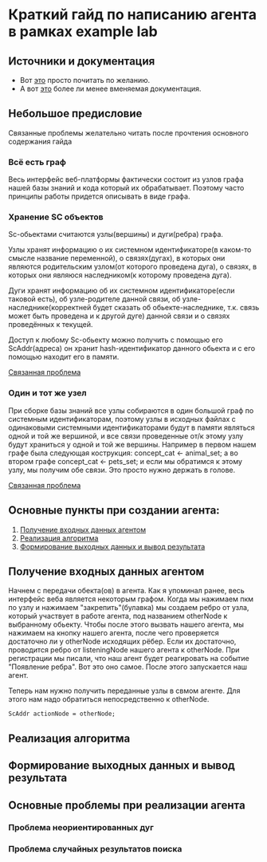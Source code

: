 # Краткий гайд по написанию агента в рамках example lab

## Источники и документация

- Вот [это](https://github.com/ostis-ai/ostis-web-platform/blob/develop/docs/main.pdf) просто почитать по желанию.
- А вот [это](http://ostis-dev.github.io/sc-machine/) более ли менее вменяемая документация.

## Небольшое предисловие

Cвязанные проблемы желательно читать после прочтения основного содержания гайда

### Всё есть граф

Весь интерфейс веб-платформы фактически состоит из узлов графа нашей базы знаний и кода который их обрабатывает. Поэтому часто принципы работы придется описывать в виде графа.

### Хранение SC объектов

Sc-обьектами считаются узлы(вершины) и дуги(ребра) графа. 

Узлы хранят информацию о их системном идентификаторе(в каком-то смысле название переменной), о связях(дугах), в которых они являются родительским узлом(от которого проведена дуга), о связях, в которых они являюся наследником(к которому проведена дуга).

Дуги хранят информацию об их системном идентификаторе(если таковой есть), об узле-родителе данной связи, об узле-наследнике(корректней будет сказать об обьекте-наследнике, т.к. связь может быть проведена и к другой дуге) данной связи и о связях проведённых к текущей.

Доступ к любому Sc-обьекту можно получить с помощью его ScAddr(адреса) он хранит hash-идентификатор данного обьекта и с его помощью находит его в памяти.

[Связанная проблема](#) 

### Один и тот же узел

При сборке базы знаний все узлы собираются в один большой граф по системным идентификаторам, поэтому узлы в исходных файлах с одинаковыми системными идентификаторами будут в памяти являться одной и той же вершиной, и все связи проведенные от/к этому узлу будут храниться у одной и той же вершины. Например в первом нашем графе была следующая кострукция: concept_cat <- animal_set; а во втором графе concept_cat <- pets_set; и если мы обратимся к этому узлу, мы получим обе связи. Это просто нужно держать в голове.

[Связанная проблема](#) 

## Основные пункты при создании агента:

1. [Получение входных данных агентом](#)
2. [Реализация алгоритма](#)
3. [Формирование выходных данных и вывод результата](#)

## Получение входных данных агентом

Начнем с передачи обекта(ов) в агента. Как я упоминал ранее, весь интерфейс веба является некоторым графом. Когда мы нажимаем пкм по узлу и нажимаем "закрепить"(булавка) мы создаем ребро от узла, который участвует в работе агента, под названием otherNode к выбранному обьекту. Чтобы после этого вызвать нашего агента, мы нажимаем на кнопку нашего агента, после чего проверяется достаточно ли у otherNode исходящих рёбер. Если их достаточно, проводится ребро от listeningNode нашего агента к otherNode. При регистрации мы писали, что наш агент будет реагировать на событие "Появление ребра". Вот это оно самое. После этого запускается наш агент.

Теперь нам нужно получить переданные узлы в свмом агенте. Для этого нам надо обратиться непосредственно к otherNode.

` ScAddr actionNode = otherNode; `



## Реализация алгоритма



## Формирование выходных данных и вывод результата



## Основные проблемы при реализации агента



### Проблема неориентированных дуг



### Проблема случайных результатов поиска

